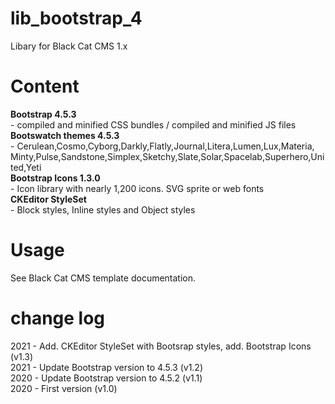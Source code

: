 # lib_bootstrap_4
Libary for Black Cat CMS 1.x

# Content
<b>Bootstrap 4.5.3</b><br> - compiled and minified CSS bundles / compiled and minified JS files<br>
<b>Bootswatch themes 4.5.3</b><br> - Cerulean,Cosmo,Cyborg,Darkly,Flatly,Journal,Litera,Lumen,Lux,Materia,<br>Minty,Pulse,Sandstone,Simplex,Sketchy,Slate,Solar,Spacelab,Superhero,United,Yeti<br>
<b>Bootstrap Icons 1.3.0</b><br> - Icon library with nearly 1,200 icons. SVG sprite or web fonts<br>
<b>CKEditor StyleSet</b><br> - Block styles, Inline styles and Object styles

# Usage
See Black Cat CMS template documentation.

# change log
2021 - Add. CKEditor StyleSet with Bootsrap styles, add. Bootstrap Icons (v1.3)<br> 
2021 - Update Bootstrap version to 4.5.3 (v1.2)<br>
2020 - Update Bootstrap version to 4.5.2 (v1.1)<br>
2020 - First version (v1.0)
 
